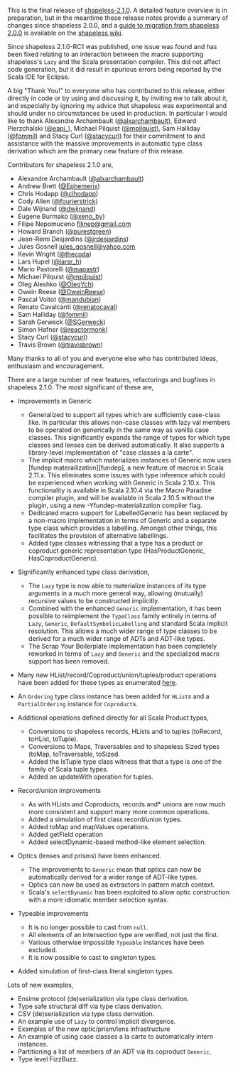This is the final release of [shapeless-2.1.0][shapeless]. A detailed
feature overview is in preparation, but in the meantime these release notes
provide a summary of changes since shapeless 2.0.0, and a
[guide to migration from shapeless 2.0.0][migration] is available on the
[shapeless wiki][wiki].

Since shapeless 2.1.0-RC1 was published, one issue was found and has been
fixed relating to an interaction between the macro supporting shapeless's
`Lazy` and the Scala presentation compiler. This did not affect code
generation, but it did result in spurious errors being reported by the Scala
IDE for Eclipse.

A big "Thank You!" to everyone who has contributed to this release, either
directly in code or by using and discussing it, by inviting me to talk about
it, and especially by ignoring my advice that shapeless was experimental and
should under no circumstances be used in production. In particular I would
like to thank Alexandre Archambault ([@alxarchambault][alxarchambault]),
Edward Pierzchalski ([@eapi_][eapi]), Michael Pilquist
([@mpilquist][mpilquist]), Sam Halliday ([@fommil][fommil]) and Stacy Curl
([@stacycurl][stacycurl]) for their commitment to and assistance with the
massive improvements in automatic type class derivation which are the
primary new feature of this release.

[shapeless]: https://github.com/milessabin/shapeless
[migration]: https://github.com/milessabin/shapeless/wiki/Migration-guide:-shapeless-2.0.0-to-2.1.0
[wiki]: https://github.com/milessabin/shapeless/wiki
[alxarchambault]: https://twitter.com/alxarchambault
[eapi]: https://twitter.com/eapi_
[mpilquist]: https://twitter.com/mpilquist
[fommil]: https://twitter.com/fommil
[stacycurl]: https://twitter.com/stacycurl

Contributors for shapeless 2.1.0 are, 

* Alexandre Archambault ([@alxarchambault](https://twitter.com/alxarchambault))
* Andrew Brett ([@Ephemerix](https://twitter.com/Ephemerix))
* Chris Hodapp ([@clhodapp](https://twitter.com/clhodapp))
* Cody Allen ([@fourierstrick](https://twitter.com/fourierstrick))
* Dale Wijnand ([@dwijnand](https://twitter.com/dwijnand))
* Eugene Burmako ([@xeno_by](https://twitter.com/xeno_by))
* Filipe Nepomuceno <filinep@gmail.com>
* Howard Branch ([@purestgreen](https://twitter.com/purestgreen))
* Jean-Remi Desjardins ([@jrdesjardins](https://twitter.com/jrdesjardins))
* Jules Gosnell <jules_gosnell@yahoo.com>
* Kevin Wright ([@thecoda](https://twitter.com/thecoda))
* Lars Hupel ([@larsr_h](https://twitter.com/larsr_h))
* Mario Pastorelli ([@mapastr](https://twitter.com/mapastr))
* Michael Pilquist ([@mpilquist](https://twitter.com/mpilquist))
* Oleg Aleshko ([@OlegYch](https://twitter.com/OlegYch))
* Owein Reese ([@OweinReese](https://twitter.com/OweinReese))
* Pascal Voitot ([@mandubian](https://twitter.com/mandubian))
* Renato Cavalcanti ([@renatocaval](https://twitter.com/renatocaval))
* Sam Halliday ([@fommil](https://twitter.com/fommil))
* Sarah Gerweck ([@SGerweck](https://twitter.com/SGerweck))
* Simon Hafner ([@reactormonk](https://twitter.com/reactormonk))
* Stacy Curl ([@stacycurl](https://twitter.com/stacycurl))
* Travis Brown ([@travisbrown](https://twitter.com/travisbrown))

Many thanks to all of you and everyone else who has contributed ideas,
enthusiasm and encouragement.

There are a large number of new features, refactorings and bugfixes in
shapeless 2.1.0. The most significant of these are,

* Improvements in Generic
    * Generalized to support all types which are sufficiently case-class
      like.  In particular this allows non-case classes with lazy val
      members to be operated on generically in the same way as vanilla case
      classes. This significantly expands the range of types for which type
      classes and lenses can be derived automatically. It also supports a
      library-level implementation of "case classes a la carte".
    * The implicit macro which materializes instances of Generic now uses
      [fundep materailization][fundep], a new feature of macros in Scala
      2.11.x. This eliminates some issues with type inference which could be
      experienced when working with Generic in Scala 2.10.x. This
      functionality is available in Scala 2.10.4 via the Macro Paradise
      compiler plugin, and will be available in Scala 2.10.5 without the
      plugin, using a new -Yfundep-materialization compiler flag.
    * Dedicated macro support for LabelledGeneric has been replaced by a
      non-macro implementation in terms of Generic and a separate type class
      which provides a labelling. Amongst other things, this facilitates the
      provision of alternative labellings.
    * Added type classes witnessing that a type has a product or coproduct
      generic representation type (HasProductGeneric, HasCoproductGeneric).

* Significantly enhanced type class derivation,
    * The `Lazy` type is now able to materialize instances of its type
      arguments in a much more general way, allowing (mutually) recursive
      values to be constructed implicitly.
    * Combined with the enhanced `Generic` implementation, it has been
      possible to reimplement the `TypeClass` family entirely in terms of
      `Lazy`, `Generic`, `DefaultSymbolicLabelling` and standard Scala
      implicit resolution. This allows a much wider range of type classes to
      be derived for a much wider range of ADTs and ADT-like types.
    * The Scrap Your Boilerplate implementation has been completely reworked
      in terms of `Lazy` and `Generic` and the specialized macro support has
      been removed.

* Many new HList/record/Coproduct/union/tuples/product operations have been
  added for these types as enumerated [here][periodictable].

[periodictable]: https://github.com/milessabin/shapeless/wiki/Feature-overview%3A-shapeless-2.1.0#operations-on-hlistsrecordscoproductsunionstuplesproducts

* An `Ordering` type class instance has been added for `HList`s and a
  `PartialOrdering` instance for `Coproduct`s.

* Additional operations defined directly for all Scala Product types,
    * Conversions to shapeless records, HLists and to tuples (toRecord,
      toHList, toTuple).
    * Conversions to Maps, Traversables and to shapeless Sized types
      (toMap, toTraversable, toSized.
    * Added the IsTuple type class witness that that a type is one of the
      family of Scala tuple types.
    * Added an updateWith operation for tuples.

* Record/union improvements
    * As with HLists and Coproducts, records and* unions are now much more
      consistent and support many more common operations.
    * Added a simulation of first class record/union types.
    * Added toMap and mapValues operations.
    * Added getField operation
    * Added selectDynamic-based method-like element selection.

* Optics (lenses and prisms) have been enhanced.
    * The improvements to `Generic` mean that optics can now be
      automatically derived for a wider range of ADT-like types.
    * Optics can now be used as extractors in pattern match context.
    * Scala's `selectDynamic` has been exploited to allow optic
      construction with a more idiomatic member selection syntax.

* Typeable improvements
    * It is no longer possible to cast from `null`.
    * All elements of an intersection type are verified, not just the
      first.
    * Various otherwise impossible `Typeable` instances have been
      excluded.
    * It is now possible to cast to singleton types.

* Added simulation of first-class literal singleton types.

Lots of new examples,

* Ensime protocol (de)serialization via type class derivation.
* Type safe structural diff via type class derivation.
* CSV (de)serialization via type class derivation.
* An example use of `Lazy` to control implicit divergence.
* Examples of the new optic/prism/lens infrastructure
* An example of using case classes a la carte to automatically
  intern instances.
* Partitioning a list of members of an ADT via its coproduct
  `Generic`.
* Type level FizzBuzz.

[ensime]: https://github.com/milessabin/shapeless/blob/master/examples/src/main/scala/shapeless/examples/sexp.scala
[diff]: https://github.com/milessabin/shapeless/blob/master/examples/src/main/scala/shapeless/examples/delta.scala
[csv]: https://github.com/milessabin/shapeless/blob/master/examples/src/main/scala/shapeless/examples/csv.scala
[lazy]: https://github.com/milessabin/shapeless/blob/master/examples/src/main/scala/shapeless/examples/deephlister.scala
[optics]: https://github.com/milessabin/shapeless/blob/master/examples/src/main/scala/shapeless/examples/optics.scala
[alacarte]: https://github.com/milessabin/shapeless/blob/master/examples/src/main/scala/shapeless/examples/alacache.scala
[partition]: https://github.com/milessabin/shapeless/blob/master/examples/src/main/scala/shapeless/examples/partition.scala
[fizzbuzz]: https://github.com/milessabin/shapeless/blob/master/examples/src/main/scala/shapeless/examples/fizzbuzz.scala

